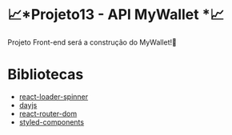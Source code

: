 # 📈*Projeto13 - API MyWallet *📈
Projeto Front-end será a construção do MyWallet!🙂

# Bibliotecas

- [react-loader-spinner](https://www.npmjs.com/package/react-loader-spinner)
- [dayjs](https://day.js.org/)
- [react-router-dom](https://www.npmjs.com/package/react-router-dom)
- [styled-components](https://styled-components.com/)

